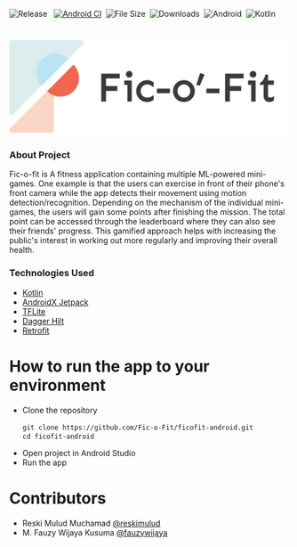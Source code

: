 ![Release](https://img.shields.io/github/v/release/Fic-o-Fit/ficofit-android) &nbsp;
[![Android CI](https://github.com/Fic-o-Fit/ficofit-android/actions/workflows/generate-build-apk-debug.yml/badge.svg)](https://github.com/Fic-o-Fit/ficofit-android/actions/workflows/generate-build-apk-debug.yml)&nbsp;
![File Size](https://img.shields.io/github/repo-size/Fic-o-Fit/ficofit-android?logo=github)&nbsp;
![Downloads](https://img.shields.io/github/downloads/Fic-o-Fit/ficofit-android/total)&nbsp;
![Android](https://img.shields.io/badge/Android-3DDC84?logo=android&logoColor=white)&nbsp;
![Kotlin](https://img.shields.io/badge/kotlin-%230095D5.svg?logo=kotlin&logoColor=white)&nbsp;

# ![Fic-O'-Fit](https://github.com/Fic-o-Fit/.github/raw/main/profile/images/full-width.png)


### About Project

Fic-o-fit is A fitness application containing multiple ML-powered mini-games. One example is that the users can exercise in front of their phone's front camera while the app detects their movement using motion detection/recognition. Depending on the mechanism of the individual mini-games, the users will gain some points after finishing the mission. The total point can be accessed through the leaderboard where they can also see their friends' progress. This gamified approach helps with increasing the public's interest in working out more regularly and improving their overall health.

### Technologies Used

* [Kotlin](https://kotlinlang.org/)
* [AndroidX Jetpack](https://developer.android.com/jetpack/androidx)
* [TFLite](https://www.tensorflow.org/lite/index.html)
* [Dagger Hilt](https://developer.android.com/training/dependency-injection/hilt-android)
* [Retrofit](https://square.github.io/retrofit/)


# How to run the app to your environment

* Clone the repository
  ```
  git clone https://github.com/Fic-o-Fit/ficofit-android.git
  cd ficofit-android
  ```
* Open project in Android Studio
* Run the app

# Contributors

* Reski Mulud Muchamad [@reskimulud](https://github.com/reskimulud)
* M. Fauzy Wijaya Kusuma [@fauzywijaya](https://github.com/fauzywijaya)